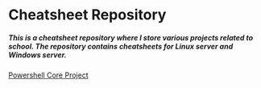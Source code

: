 # Cheatsheet Repository
##### This is a cheatsheet repository where I store various projects related to school. The repository contains cheatsheets for Linux server and Windows server.

[Powershell Core Project](https://github.com/BramSuurdje/Cheatsheats/blob/main/Windows/Server/Powershell%20Core%20Project/Commands.md)
